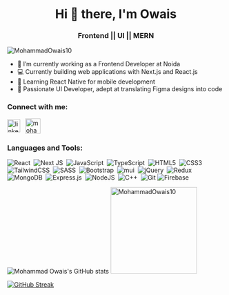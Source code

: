 <h1 align="center">Hi 👋 there, I'm Owais</h1>
<h3 align="center"> Frontend || UI || MERN</h3>

<p align="left"> <img src="https://komarev.com/ghpvc/?username=MohammadOwais10&label=Profile%20views&color=0e75b6&style=flat" alt="MohammadOwais10" /> </p>

- 💼 I’m currently working as a Frontend Developer at Noida
- 💻 Currently building web applications with Next.js and React.js
- 🌱 Learning React Native for mobile development
- 🎨 Passionate UI Developer, adept at translating Figma designs into code

<h3 align="left">Connect with me:</h3>
<a href="https://www.linkedin.com/in/MohammadOwais10" target="blank"><img align="center" src="https://raw.githubusercontent.com/rahuldkjain/github-profile-readme-generator/master/src/images/icons/Social/linked-in-alt.svg" alt="linkedin.com/in/mohammad-owais-555317201" height="30" width="30" /></a>&nbsp;&nbsp;
<a href="mailto:owais0945@gmail.com" target="blank" rel="noreferrer"><img align="center" src="https://cdn-icons-png.flaticon.com/512/281/281769.png" alt="mohammadowais10" height="35" width="35" /> </a>

</p>

<h3 align="left">Languages and Tools:</h3>
<p align="left"> 

![React](https://img.shields.io/badge/react-%2320232a.svg?style=for-the-badge&logo=react&logoColor=%2361DAFB)&nbsp;
![Next JS](https://img.shields.io/badge/Next-black?style=for-the-badge&logo=next.js&logoColor=white)&nbsp;
![JavaScript](https://img.shields.io/badge/javascript-%23323330.svg?style=for-the-badge&logo=javascript&logoColor=%23F7DF1E)&nbsp;
![TypeScript](https://img.shields.io/badge/typescript-%23007ACC.svg?style=for-the-badge&logo=typescript&logoColor=white)&nbsp;
![HTML5](https://img.shields.io/badge/html5-%23E34F26.svg?style=for-the-badge&logo=html5&logoColor=white)&nbsp;
![CSS3](https://img.shields.io/badge/css3-%231572B6.svg?style=for-the-badge&logo=css3&logoColor=white)&nbsp;
![TailwindCSS](https://img.shields.io/badge/tailwindcss-%2338B2AC.svg?style=for-the-badge&logo=tailwind-css&logoColor=white)&nbsp;
![SASS](https://img.shields.io/badge/SASS-hotpink.svg?style=for-the-badge&logo=SASS&logoColor=white)&nbsp;
![Bootstrap](https://img.shields.io/badge/bootstrap-%23563D7C.svg?style=for-the-badge&logo=bootstrap&logoColor=white)&nbsp;
![mui](https://img.shields.io/badge/Material--UI-0081CB?style=for-the-badge&logo=material-ui&logoColor=white)&nbsp;
![jQuery](https://img.shields.io/badge/jquery-%230769AD.svg?style=for-the-badge&logo=jquery&logoColor=white)&nbsp;
![Redux](https://img.shields.io/badge/redux-%23593d88.svg?style=for-the-badge&logo=redux&logoColor=white)&nbsp;
![MongoDB](https://img.shields.io/badge/MongoDB-%234ea94b.svg?style=for-the-badge&logo=mongodb&logoColor=white)&nbsp;
![Express.js](https://img.shields.io/badge/express.js-%23404d59.svg?style=for-the-badge&logo=express&logoColor=%2361DAFB)&nbsp;
![NodeJS](https://img.shields.io/badge/node.js-6DA55F?style=for-the-badge&logo=node.js&logoColor=white)&nbsp;
![C++](https://img.shields.io/badge/c++-%2300599C.svg?style=for-the-badge&logo=c%2B%2B&logoColor=white)&nbsp;
![Git](https://img.shields.io/badge/git-%23F05033.svg?style=for-the-badge&logo=git&logoColor=white)
![Firebase](https://img.shields.io/badge/Firebase-gold?style=for-the-badge&logo=Firebase&logoColor=white)&nbsp;

</p>

<!-- 
![Top Langs](https://github-readme-stats.vercel.app/api/top-langs/?username=MohammadOwais10&layout=compact&title_color=ebdbb2&bg_color=f9f5d7&text_color=333336&hide_border=true)
![Mohammad Owais's GitHub stats](https://github-profile-summary-cards.vercel.app/api/cards/stats?username=MohammadOwais10&theme=solarized)

[![GitHub Streak](https://streak-stats.demolab.com?user=MohammadOwais10&theme=gruvbox-light&hide_border=true&card_width=690)](https://git.io/streak-stats)
-->

![Mohammad Owais's GitHub stats](https://github-profile-summary-cards.vercel.app/api/cards/stats?username=MohammadOwais10&theme=gruvbox)
<a href="https://github.com/MohammadOwais10">
  <img src="https://github-readme-stats.vercel.app/api/top-langs?username=MohammadOwais10&layout=compact&title_color=ebdbb2&bg_color=282828&text_color=ebdbb2&hide_border=true" height="200rem" alt="MohammadOwais10" />
</a>


[![GitHub Streak](https://streak-stats.demolab.com?user=MohammadOwais10&theme=dark&hide_border=true&card_width=710)](https://git.io/streak-stats)

<!-- 
<p align="center">
<table>
<tr>

  <td>
  <a href="https://github.com/MohammadOwais10"><img align="center" src="https://github-readme-stats.vercel.app/api?username=MohammadOwais10&theme=great-gatsby&show_icons=true&locale=en&hide_border=true" height="170rem" alt="MohammadOwais10" /></a> 
  </td>

  <td>
  <a href="https://github.com/MohammadOwais10"><img align="left" src="https://github-readme-stats.vercel.app/api/top-langs?username=MohammadOwais10&theme=great-gatsby&show_icons=true&locale=en&layout=compact&hide_border=true" height="170rem" alt="MohammadOwais10" /></a>
  </td>

</tr>
</table>
</p>

<p align="center">
<a href="https://github.com/MohammadOwais10"><img align="center" src="https://github-readme-streak-stats.herokuapp.com/?user=MohammadOwais10&theme=highcontrast&" height="200rem" alt="MohammadOwais10" /></a> 
</p>
-->

